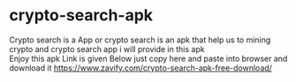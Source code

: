# crypto-search-apk
Crypto search is a App or crypto search is an apk that help us to mining crypto and crypto search app i will provide in this apk  
Enjoy this apk Link is given Below just copy here and paste into browser and download it
https://www.zavify.com/crypto-search-apk-free-download/
